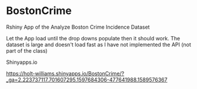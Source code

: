 # BostonCrime
 Rshiny App of the Analyze Boston Crime Incidence Dataset
 
 
 Let the App load until the drop downs populate then it should work. The dataset  is large and doesn't load fast as I have not implemented the API (not part of the class)
 
 Shinyapps.io
 
https://holt-williams.shinyapps.io/BostonCrime/?_ga=2.223737117.701607295.1597684306-477641988.1589576367

